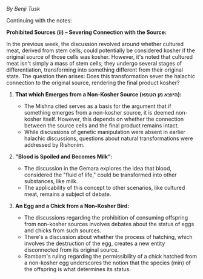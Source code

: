*By Benji Tusk*

Continuing with the notes:

**Prohibited Sources (ii) – Severing Connection with the Source:**

In the previous week, the discussion revolved around whether cultured meat, derived from stem cells, could potentially be considered kosher if the original source of those cells was kosher. However, it's noted that cultured meat isn't simply a mass of stem cells; they undergo several stages of differentiation, transforming into something different from their original state. The question then arises: Does this transformation sever the halachic connection to the original source, rendering the final product kosher?

1. **That which Emerges from a Non-Kosher Source (היוצא מן הטמא):**
   - The Mishna cited serves as a basis for the argument that if something emerges from a non-kosher source, it is deemed non-kosher itself. However, this depends on whether the connection between the source cells and the final product remains intact.
   - While discussions of genetic manipulation were absent in earlier halachic discussions, questions about natural transformations were addressed by Rishonim.

2. **"Blood is Spoiled and Becomes Milk":**
   - The discussion in the Gemara explores the idea that blood, considered the "fluid of life," could be transformed into other substances, like milk.
   - The applicability of this concept to other scenarios, like cultured meat, remains a subject of debate.

3. **An Egg and a Chick from a Non-Kosher Bird:**
   - The discussions regarding the prohibition of consuming offspring from non-kosher sources involves debates about the status of eggs and chicks from such sources.
   - There's a discussion about whether the process of hatching, which involves the destruction of the egg, creates a new entity disconnected from its original source.
   - Rambam's ruling regarding the permissibility of a chick hatched from a non-kosher egg underscores the notion that the species (min) of the offspring is what determines its status.